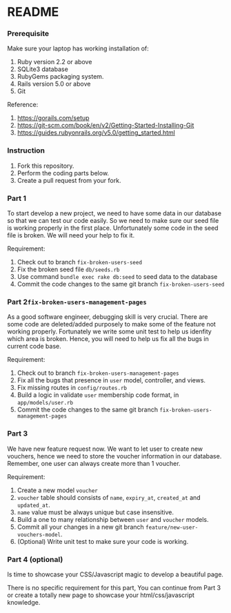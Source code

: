 # README

### Prerequisite

Make sure your laptop has working installation of:
1. Ruby version 2.2 or above
2. SQLite3 database
3. RubyGems packaging system.
4. Rails version 5.0 or above
5. Git

Reference:
1. https://gorails.com/setup
2. https://git-scm.com/book/en/v2/Getting-Started-Installing-Git
3. https://guides.rubyonrails.org/v5.0/getting_started.html

### Instruction
1. Fork this repository.
2. Perform the coding parts below.
3. Create a pull request from your fork.

### Part 1
To start develop a new project, we need to have some data in our database
so that we can test our code easily. So we need to make sure our seed file is working
properly in the first place. Unfortunately some code in the seed file is broken.
We will need your help to fix it.

Requirement:
1. Check out to branch `fix-broken-users-seed`
2. Fix the broken seed file `db/seeds.rb`
3. Use command `bundle exec rake db:seed` to seed data to the database
4. Commit the code changes to the same git branch `fix-broken-users-seed`

### Part 2`fix-broken-users-management-pages`

As a good software engineer, debugging skill is very crucial. There are some
code are deleted/added purposely to make some of the feature not working properly.
Fortunately we write some unit test to help us idenfity which area is broken.
Hence, you will need to help us fix all the bugs in current code base.

Requirement:
1. Check out to branch `fix-broken-users-management-pages`
2. Fix all the bugs that presence in `user` model, controller, and views.
3. Fix missing routes in `config/routes.rb`
4. Build a logic in validate `user` membership code format, in `app/models/user.rb`
5. Commit the code changes to the same git branch `fix-broken-users-management-pages`

### Part 3

We have new feature request now. We want to let user to create new vouchers,
hence we need to store the voucher information in our database. Remember,
one user can always create more than 1 voucher.

Requirement:
1. Create a new model `voucher`
2. `voucher` table should consists of `name`, `expiry_at`, `created_at` and `updated_at`.
3. `name` value must be always unique but case insensitive.
4. Build a one to many relationship between `user` and `voucher` models.
5. Commit all your changes in a new git branch `feature/new-user-vouchers-model`.
6. (Optional) Write unit test to make sure your code is working.

### Part 4 (optional)

Is time to showcase your CSS/Javascript magic to develop a beautiful page.

There is no specific requirement for this part,
You can continue from Part 3 or create a totally new page to showcase your html/css/javascript knowledge.
